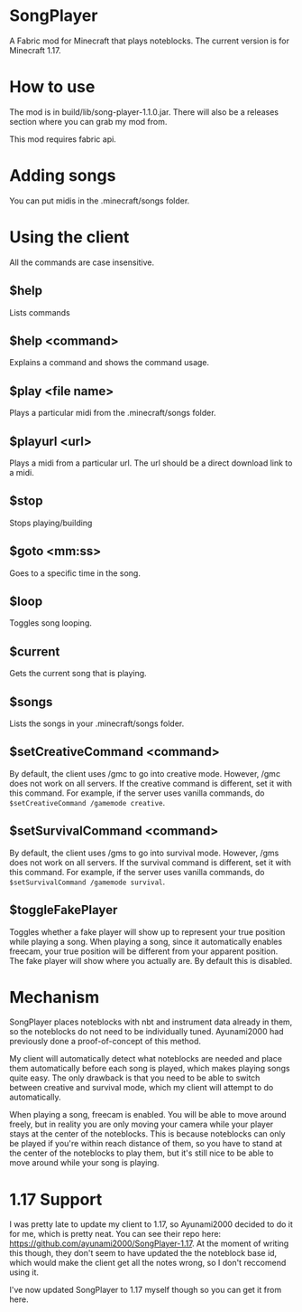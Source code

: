 # SongPlayer
A Fabric mod for Minecraft that plays noteblocks. The current version is for Minecraft 1.17.

# How to use
The mod is in build/lib/song-player-1.1.0.jar. There will also be a releases section where you can grab my mod from.

This mod requires fabric api.

# Adding songs
You can put midis in the .minecraft/songs folder.

# Using the client
All the commands are case insensitive.

## $help
Lists commands

## $help \<command>
Explains a command and shows the command usage.

## $play \<file name>
Plays a particular midi from the .minecraft/songs folder.

## $playurl \<url>
Plays a midi from a particular url. The url should be a direct download link to a midi.

## $stop
Stops playing/building

## $goto \<mm:ss>
Goes to a specific time in the song.

## $loop
Toggles song looping.

## $current
Gets the current song that is playing.

## $songs
Lists the songs in your .minecraft/songs folder.

## $setCreativeCommand \<command>
By default, the client uses /gmc to go into creative mode. However, /gmc does not work on all servers. If the creative command is different, set it with this command. For example, if the server uses vanilla commands, do `$setCreativeCommand /gamemode creative`.

## $setSurvivalCommand \<command>
By default, the client uses /gms to go into survival mode. However, /gms does not work on all servers. If the survival command is different, set it with this command. For example, if the server uses vanilla commands, do `$setSurvivalCommand /gamemode survival`.

## $toggleFakePlayer
Toggles whether a fake player will show up to represent your true position while playing a song. When playing a song, since it automatically enables freecam, your true position will be different from your apparent position. The fake player will show where you actually are. By default this is disabled.

# Mechanism
SongPlayer places noteblocks with nbt and instrument data already in them, so the noteblocks do not need to be individually tuned. Ayunami2000 had previously done a proof-of-concept of this method.

My client will automatically detect what noteblocks are needed and place them automatically before each song is played, which makes playing songs quite easy. The only drawback is that you need to be able to switch between creative and survival mode, which my client will attempt to do automatically.

When playing a song, freecam is enabled. You will be able to move around freely, but in reality you are only moving your camera while your player stays at the center of the noteblocks. This is because noteblocks can only be played if you're within reach distance of them, so you have to stand at the center of the noteblocks to play them, but it's still nice to be able to move around while your song is playing.

# 1.17 Support
I was pretty late to update my client to 1.17, so Ayunami2000 decided to do it for me, which is pretty neat. You can see their repo here: https://github.com/ayunami2000/SongPlayer-1.17. At the moment of writing this though, they don't seem to have updated the the noteblock base id, which would make the client get all the notes wrong, so I don't reccomend using it.

I've now updated SongPlayer to 1.17 myself though so you can get it from here.

